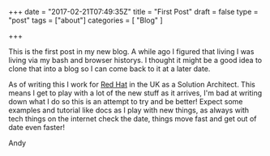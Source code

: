 +++
date = "2017-02-21T07:49:35Z"
title = "First Post"
draft = false
type = "post"
tags = ["about"]
categories = [
  "Blog"
]


+++

This is the first post in my new blog. A while ago I figured that living I was living via my bash and browser historys. I thought it might be a good idea to clone that into a blog so I can come back to it at a later date.

As of writing this I work for [Red Hat]((https://redhat.com/en)) in the UK as a Solution Architect. This means I get to play with a lot of the new stuff as it arrives, I'm bad at writing down what I do so this is an attempt to try and be better! Expect some examples and tutorial like docs as I play with new things, as always with tech things on the internet check the date, things move fast and get out of date even faster!

Andy
